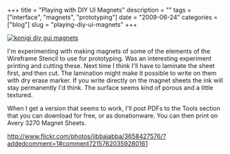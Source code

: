 +++
title = "Playing with DIY UI Magnets"
description = ""
tags = ["interface", "magnets", "prototyping"]
date = "2009-06-24"
categories = ["blog"]
slug = "playing-diy-ui-magnets"
+++



  <div class="notebook-image"><a href="http://www.flickr.com/photos/jibbajabba/3658427576/" title="konigi diy gui magnets by jibbajabba, on Flickr"><img src="//farm3.static.flickr.com/2480/3658427576_b77f8ffa4e_o.png" alt="konigi diy gui magnets" /></a></div>
<p>I'm experimenting with making magnets of some of the elements of the Wireframe Stencil to use for prototyping. Was an interesting experiment printing and cutting these. Next time I think I'll have to laminate the sheet first, and then cut. The lamination might make it possible to write on them with dry erase marker. If you write directly on the magnet sheets the ink will stay permanently I'd think. The surface seems kind of porous and a little textured.</p>
<p>When I get a version that seems to work, I'll post PDFs to the Tools section that you can download for free, or as donationware. You can then print on Avery 3270 Magnet Sheets.</p>
    
  <a href="http://www.flickr.com/photos/jibbajabba/3658427576/?addedcomment=1#comment72157620359280161">http://www.flickr.com/photos/jibbajabba/3658427576/?addedcomment=1#comment72157620359280161</a>
